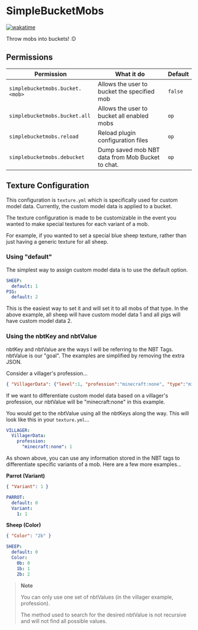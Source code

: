 # SimpleBucketMobs

[![wakatime](https://wakatime.com/badge/user/1f3b44b5-611a-484d-bcdc-b2084eefec1a/project/2a7588f5-f1d8-4dae-aa7b-fea0bf437f78.svg)](https://wakatime.com/@1f3b44b5-611a-484d-bcdc-b2084eefec1a/projects/szguvxhtkl)

Throw mobs into buckets! :D

## Permissions
| Permission                      |  What it do                                      | Default |
|---------------------------------|--------------------------------------------------|---------|
| `simplebucketmobs.bucket.<mob>` | Allows the user to bucket the specified mob      | `false` |
| `simplebucketmobs.bucket.all`   | Allows the user to bucket all enabled mobs       | `op`    |
| `simplebucketmobs.reload`       | Reload plugin configuration files                | `op`    |
| `simplebucketmobs.debucket`     | Dump saved mob NBT data from Mob Bucket to chat. | `op`    |

## Texture Configuration

This configuration is `texture.yml` which is specifically used for custom model data. Currently, the custom model data is applied to a bucket.

The texture configuration is made to be customizable in the event you wanted to make special textures for each variant of a mob.

For example, if you wanted to set a special blue sheep texture, rather than just having a generic texture for all sheep.

### Using "default"

The simplest way to assign custom model data is to use the default option.

```yaml
SHEEP:
  default: 1
PIG:
  default: 2
```

This is the easiest way to set it and will set it to all mobs of that type.
In the above example, all sheep will have custom model data 1 and all pigs will have custom model data 2.

### Using the nbtKey and nbtValue

nbtKey and nbtValue are the ways I will be referring to the NBT Tags. nbtValue is our "goal".  The examples are simplified by removing the extra JSON.

Consider a villager's profession...

```json
{ "VillagerData": {"level":1, "profession":"minecraft:none", "type":"minecraft:desert"} }
```

If we want to differentiate custom model data based on a villager's profession, our nbtValue will be "minecraft:none" in this example.

You would get to the nbtValue using all the nbtKeys along the way. This will look like this in your `texture.yml`...

```yaml
VILLAGER:
  VillagerData:
    profession:
      "minecraft:none": 1
```

As shown above, you can use any information stored in the NBT tags to differentiate specific variants of a mob. Here are a few more examples...

**Parrot (Variant)**

```json
{ "Variant": 1 }
```
```yaml
PARROT:
  default: 0
  Variant:
    1: 1
```

**Sheep (Color)**

```json
{ "Color": "2b" }
```
```yaml
SHEEP:
  default: 0
  Color:
    0b: 0
    1b: 1
    2b: 2
```

> **Note**
> 
> You can only use one set of nbtValues (in the villager example, profession).
> 
> The method used to search for the desired nbtValue is not recursive and will not find all possible values.
